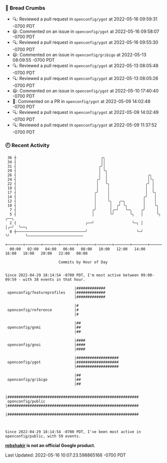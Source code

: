 ### 🍞 Bread Crumbs

 * 🔍: Reviewed a pull request in  `openconfig/ygot` at 2022-05-16 09:59:31 -0700 PDT
 * 😃: Commented on an issue in `openconfig/ygot` at 2022-05-16 09:58:07 -0700 PDT
 * 🔍: Reviewed a pull request in  `openconfig/ygot` at 2022-05-16 09:55:30 -0700 PDT
 * 😃: Commented on an issue in `openconfig/gribigo` at 2022-05-13 08:09:55 -0700 PDT
 * 🔍: Reviewed a pull request in  `openconfig/ygot` at 2022-05-13 08:05:48 -0700 PDT
 * 🔍: Reviewed a pull request in  `openconfig/ygot` at 2022-05-13 08:05:26 -0700 PDT
 * 😃: Commented on an issue in `openconfig/ygot` at 2022-05-10 17:40:40 -0700 PDT
 * 💬: Commented on a PR in  `openconfig/ygot` at 2022-05-09 14:02:48 -0700 PDT
 * 🔍: Reviewed a pull request in  `openconfig/ygot` at 2022-05-09 14:02:49 -0700 PDT
 * 🔍: Reviewed a pull request in  `openconfig/ygot` at 2022-05-09 11:37:52 -0700 PDT

### 🕘 Recent Activity
```
 36 ┼                                      ╭╮
 34 ┤                                      ││
 31 ┤                                     ╭╯│
 29 ┤                                     │ ╰╮
 26 ┤                                     │  │                  ╭╮
 24 ┤                                    ╭╯  │                  │╰╮
 22 ┤                                    │   ╰╮                ╭╯ │
 19 ┤                                    │    │                │  │
 17 ┤                                   ╭╯    │                │  ╰╮
 14 ┤                                   │     │               ╭╯   │
 12 ┤                                   │     ╰╮   ╭─╮        │    │
 10 ┤                                   │      │  ╭╯ ╰╮       │    ╰╮
  7 ┤                                  ╭╯      │╭─╯   ╰─╮    ╭╯     │
  5 ┤                                  │       ╰╯       ╰╮   │      ╰╮  ╭──╮
  2 ┤                               ╭──╯                 ╰─╮ │       │╭─╯  ╰──╮
  0 ┼───────────────────────────────╯                      ╰─╯       ╰╯       ╰─────────────────────────
    +───────+───────+───────+───────+───────+───────+───────+───────+───────+───────+───────+───────+────
  00:00   02:00   04:00   06:00   08:00   10:00   12:00   14:00   16:00   18:00   20:00   22:00   00:00   

						Commits by Hour of Day


Since 2022-04-29 18:14:54 -0700 PDT, I'm most active between 09:00-09:59 - with 38 events in that hour.

```



```
                               |#############
 openconfig/featureprofiles    |#############
                               |#############

                               |#
 openconfig/reference          |#
                               |#

                               |##
 openconfig/gnmi               |##
                               |##

                               |####
 openconfig/gnoi               |####
                               |####

                               |###################
 openconfig/ygot               |###################
                               |###################

                               |##
 openconfig/gribigo            |##
                               |##

                               |###########################################################
 openconfig/public             |###########################################################
                               |###########################################################



Since 2022-04-29 18:14:54 -0700 PDT, I've been most active in openconfig/public, with 59 events.

```
**[robshakir](mailto:robjs@google.com) is not an official Google product.**  


Last Updated: 2022-05-16 10:07:23.598865166 -0700 PDT
